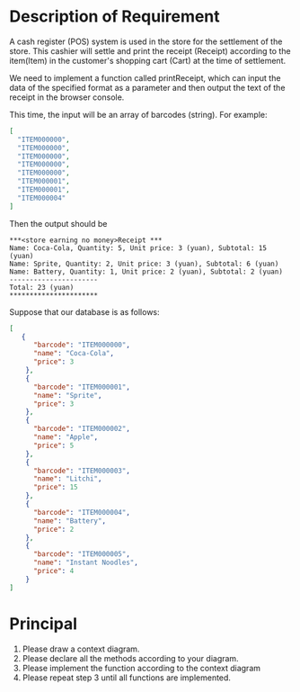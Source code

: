 # Description of Requirement

A cash register (POS) system is used in the store for the settlement of the store. This cashier will settle and print the receipt (Receipt) according to the item(Item) in the customer's shopping cart (Cart) at the time of settlement.

We need to implement a function called printReceipt, which can input the data of the specified format as a parameter and then output the text of the receipt in the browser console.

This time, the input will be an array of barcodes (string). For example:
```json
[
  "ITEM000000",
  "ITEM000000",
  "ITEM000000",
  "ITEM000000",
  "ITEM000000",
  "ITEM000001",
  "ITEM000001",
  "ITEM000004"
]
```

Then the output should be 
```
***<store earning no money>Receipt ***
Name: Coca-Cola, Quantity: 5, Unit price: 3 (yuan), Subtotal: 15 (yuan)
Name: Sprite, Quantity: 2, Unit price: 3 (yuan), Subtotal: 6 (yuan)
Name: Battery, Quantity: 1, Unit price: 2 (yuan), Subtotal: 2 (yuan)
----------------------
Total: 23 (yuan)
**********************
```

Suppose that our database is as follows:
```json
[
   {
      "barcode": "ITEM000000",
      "name": "Coca-Cola",
      "price": 3
    },
    {
      "barcode": "ITEM000001",
      "name": "Sprite",
      "price": 3
    },
    {
      "barcode": "ITEM000002",
      "name": "Apple",
      "price": 5
    },
    {
      "barcode": "ITEM000003",
      "name": "Litchi",
      "price": 15
    },
    {
      "barcode": "ITEM000004",
      "name": "Battery",
      "price": 2
    },
    {
      "barcode": "ITEM000005",
      "name": "Instant Noodles",
      "price": 4
    }
]
```

# Principal

1. Please draw a context diagram.
2. Please declare all the methods according to your diagram.
3. Please implement the function according to the context diagram
4. Please repeat step 3 until all functions are implemented.

